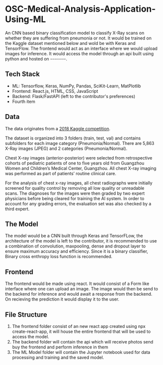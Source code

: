 # OSC-Medical-Analysis-Application-Using-ML

An CNN based binary classification model to classify X-Ray scans on whether they are suffering from pneumonia or not. It would be trained on the Kaggle dataset mentioned below and wold be with Keras and TensorFlow. The frontend would act as an interface where we would upload images for inference. It would access the model through an api built using python and hosted on --------.

## Tech Stack

- ML: Tensorflow, Keras, NumPy, Pandas, SciKit-Learn, MatPlotlib
- Frontend: React.js, HTML, CSS, JavaScript
- Backend: Flask/FastAPI (left to the contributor's preferences)
- Fourth item

## Data

The data originates from a [2018 Kaggle competition](https://www.kaggle.com/datasets/paultimothymooney/chest-xray-pneumonia).

The dataset is organized into 3 folders (train, test, val) and contains subfolders for each image category (Pneumonia/Normal). There are 5,863 X-Ray images (JPEG) and 2 categories (Pneumonia/Normal).

Chest X-ray images (anterior-posterior) were selected from retrospective cohorts of pediatric patients of one to five years old from Guangzhou Women and Children’s Medical Center, Guangzhou. All chest X-ray imaging was performed as part of patients’ routine clinical care.

For the analysis of chest x-ray images, all chest radiographs were initially screened for quality control by removing all low quality or unreadable scans. The diagnoses for the images were then graded by two expert physicians before being cleared for training the AI system. In order to account for any grading errors, the evaluation set was also checked by a third expert.

## The Model

The model would be a CNN built through Keras and TensorFLow, the architecture of the model is left to the contributor, it is recommended to use a combination of convolution, maxpooling, dense and dropout layer to ensure maximum accuracy and efficiency. Since it is a binary classifier, Binary cross enthropy loss function is recommended.

## Frontend

The frontend would be made using react. It would consist of a Form like interface where one can upload an image. The image would then be send to the backend for inference and would await a response from the backend. On recieving the prediction it would display it to the user.

## File Structure

1. The frontend folder consist of an new react app created using npx create-react-app, it will house the entire frontend that will be used to access the model.
2. The backend folder will contain the api which will receive photos send buy the frontend and perform inference in them
3. The ML Model folder will contain the Jupyter notebook used for data processing and training and the saved model.
